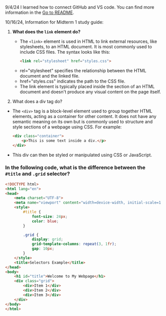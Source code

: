 9/4/24 I learned how to connect GitHub and VS code.
You can find more information in the [Go to README](./README.md).

10/16/24, Information for Midterm 1 study guide:
1. **What does the `link` element do?**
   * The `<link>` element is used in HTML to link external resources, like stylesheets, to an HTML document. It is most commonly used to include CSS files. The syntax looks like this:
      ```html
      <link rel="stylesheet" href="styles.css">
   * rel="stylesheet" specifies the relationship between the HTML document and the linked file.
   * href="styles.css" indicates the path to the CSS file.
   * The link element is typically placed inside the <head> section of an HTML document and doesn't produce any visual content on the page itself.

2. What does a div tag do?

  * The `<div>` tag is a block-level element used to group together HTML elements, acting as a container for other content. It does not have any semantic meaning on its own but is commonly used to structure and style sections of a webpage using CSS. For example:
      ```html
      <div class="container">
          <p>This is some text inside a div.</p>
      </div>
  * This div can then be styled or manipulated using CSS or JavaScript.
### In the following code, what is the difference between the `#title` and `.grid` selector?

```html
<!DOCTYPE html>
<html lang="en">
<head>
    <meta charset="UTF-8">
    <meta name="viewport" content="width=device-width, initial-scale=1.0">
    <style>
        #title {
            font-size: 24px;
            color: blue;
        }

        .grid {
            display: grid;
            grid-template-columns: repeat(3, 1fr);
            gap: 10px;
        }
    </style>
    <title>Selectors Example</title>
</head>
<body>
    <h1 id="title">Welcome to My Webpage</h1>
    <div class="grid">
        <div>Item 1</div>
        <div>Item 2</div>
        <div>Item 3</div>
    </div>
</body>
</html>
